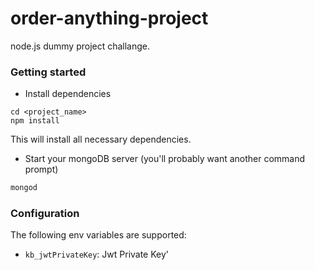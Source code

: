 # order-anything-project
node.js dummy project challange.

### Getting started
- Install dependencies
```
cd <project_name>
npm install
```
This will install all necessary dependencies.

- Start your mongoDB server (you'll probably want another command prompt)
```bash
mongod
```
### Configuration
The following env variables are supported:
- `kb_jwtPrivateKey`: Jwt Private Key'

